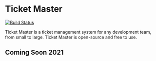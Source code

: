 # Ticket Master

[![Build Status](https://travis-ci.com/leshawn-rice/ticketmaster.svg?branch=main)](https://travis-ci.com/leshawn-rice/ticketmaster)

Ticket Master is a ticket management system for any development team, from small to large. Ticket Master is open-source and free to use.

## Coming Soon 2021